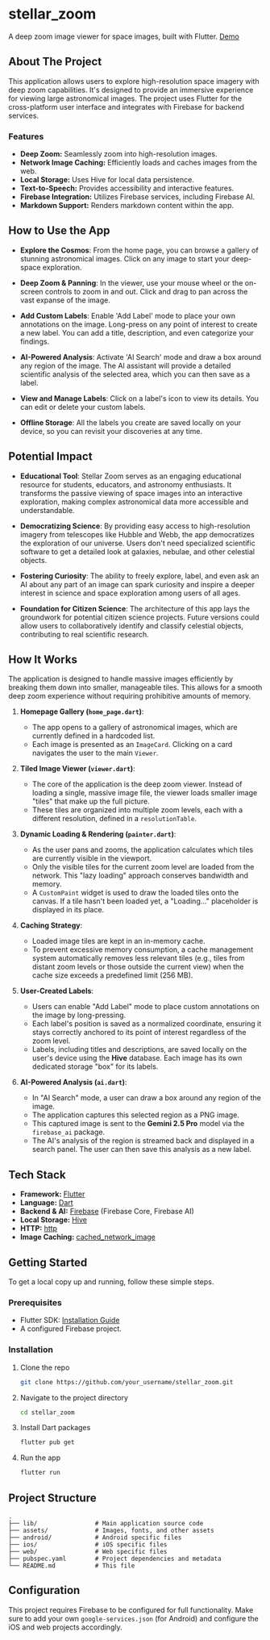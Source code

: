 # stellar_zoom

A deep zoom image viewer for space images, built with Flutter.
[Demo](https://embiggen-your-eyes.pages.dev/)

## About The Project

This application allows users to explore high-resolution space imagery with deep zoom capabilities. It's designed to provide an immersive experience for viewing large astronomical images. The project uses Flutter for the cross-platform user interface and integrates with Firebase for backend services.

### Features

*   **Deep Zoom:** Seamlessly zoom into high-resolution images.
*   **Network Image Caching:** Efficiently loads and caches images from the web.
*   **Local Storage:** Uses Hive for local data persistence.
*   **Text-to-Speech:** Provides accessibility and interactive features.
*   **Firebase Integration:** Utilizes Firebase services, including Firebase AI.
*   **Markdown Support:** Renders markdown content within the app.

## How to Use the App

*   **Explore the Cosmos**: From the home page, you can browse a gallery of stunning astronomical images. Click on any image to start your deep-space exploration.

*   **Deep Zoom & Panning**: In the viewer, use your mouse wheel or the on-screen controls to zoom in and out. Click and drag to pan across the vast expanse of the image.

*   **Add Custom Labels**: Enable 'Add Label' mode to place your own annotations on the image. Long-press on any point of interest to create a new label. You can add a title, description, and even categorize your findings.

*   **AI-Powered Analysis**: Activate 'AI Search' mode and draw a box around any region of the image. The AI assistant will provide a detailed scientific analysis of the selected area, which you can then save as a label.

*   **View and Manage Labels**: Click on a label's icon to view its details. You can edit or delete your custom labels.

*   **Offline Storage**: All the labels you create are saved locally on your device, so you can revisit your discoveries at any time.

## Potential Impact

*   **Educational Tool**: Stellar Zoom serves as an engaging educational resource for students, educators, and astronomy enthusiasts. It transforms the passive viewing of space images into an interactive exploration, making complex astronomical data more accessible and understandable.

*   **Democratizing Science**: By providing easy access to high-resolution imagery from telescopes like Hubble and Webb, the app democratizes the exploration of our universe. Users don't need specialized scientific software to get a detailed look at galaxies, nebulae, and other celestial objects.

*   **Fostering Curiosity**: The ability to freely explore, label, and even ask an AI about any part of an image can spark curiosity and inspire a deeper interest in science and space exploration among users of all ages.

*   **Foundation for Citizen Science**: The architecture of this app lays the groundwork for potential citizen science projects. Future versions could allow users to collaboratively identify and classify celestial objects, contributing to real scientific research.

## How It Works

The application is designed to handle massive images efficiently by breaking them down into smaller, manageable tiles. This allows for a smooth deep zoom experience without requiring prohibitive amounts of memory.

1.  **Homepage Gallery (`home_page.dart`)**:
    *   The app opens to a gallery of astronomical images, which are currently defined in a hardcoded list.
    *   Each image is presented as an `ImageCard`. Clicking on a card navigates the user to the main `Viewer`.

2.  **Tiled Image Viewer (`viewer.dart`)**:
    *   The core of the application is the deep zoom viewer. Instead of loading a single, massive image file, the viewer loads smaller image "tiles" that make up the full picture.
    *   These tiles are organized into multiple zoom levels, each with a different resolution, defined in a `resolutionTable`.

3.  **Dynamic Loading & Rendering (`painter.dart`)**:
    *   As the user pans and zooms, the application calculates which tiles are currently visible in the viewport.
    *   Only the visible tiles for the current zoom level are loaded from the network. This "lazy loading" approach conserves bandwidth and memory.
    *   A `CustomPaint` widget is used to draw the loaded tiles onto the canvas. If a tile hasn't been loaded yet, a "Loading..." placeholder is displayed in its place.

4.  **Caching Strategy**:
    *   Loaded image tiles are kept in an in-memory cache.
    *   To prevent excessive memory consumption, a cache management system automatically removes less relevant tiles (e.g., tiles from distant zoom levels or those outside the current view) when the cache size exceeds a predefined limit (256 MB).

5.  **User-Created Labels**:
    *   Users can enable "Add Label" mode to place custom annotations on the image by long-pressing.
    *   Each label's position is saved as a normalized coordinate, ensuring it stays correctly anchored to its point of interest regardless of the zoom level.
    *   Labels, including titles and descriptions, are saved locally on the user's device using the **Hive** database. Each image has its own dedicated storage "box" for its labels.

6.  **AI-Powered Analysis (`ai.dart`)**:
    *   In "AI Search" mode, a user can draw a box around any region of the image.
    *   The application captures this selected region as a PNG image.
    *   This captured image is sent to the **Gemini 2.5 Pro** model via the `firebase_ai` package.
    *   The AI's analysis of the region is streamed back and displayed in a search panel. The user can then save this analysis as a new label.

## Tech Stack

*   **Framework:** [Flutter](https://flutter.dev/)
*   **Language:** [Dart](https://dart.dev/)
*   **Backend & AI:** [Firebase](https://firebase.google.com/) (Firebase Core, Firebase AI)
*   **Local Storage:** [Hive](https://pub.dev/packages/hive)
*   **HTTP:** [http](https://pub.dev/packages/http)
*   **Image Caching:** [cached_network_image](https://pub.dev/packages/cached_network_image)

## Getting Started

To get a local copy up and running, follow these simple steps.

### Prerequisites

*   Flutter SDK: [Installation Guide](https://flutter.dev/docs/get-started/install)
*   A configured Firebase project.

### Installation

1.  Clone the repo
    ```sh
    git clone https://github.com/your_username/stellar_zoom.git
    ```
2.  Navigate to the project directory
    ```sh
    cd stellar_zoom
    ```
3.  Install Dart packages
    ```sh
    flutter pub get
    ```
4.  Run the app
    ```sh
    flutter run
    ```

## Project Structure

```
.
├── lib/                # Main application source code
├── assets/             # Images, fonts, and other assets
├── android/            # Android specific files
├── ios/                # iOS specific files
├── web/                # Web specific files
├── pubspec.yaml        # Project dependencies and metadata
└── README.md           # This file
```

## Configuration

This project requires Firebase to be configured for full functionality. Make sure to add your own `google-services.json` (for Android) and configure the iOS and web projects accordingly.
